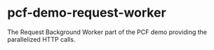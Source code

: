 # pcf-demo-request-worker

The Request Background Worker part of the PCF demo providing the parallelized HTTP calls.